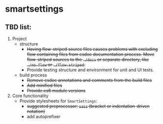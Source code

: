 # smartsettings

## TBD list:
1. Project 
    - structure
        - ~~Having flow-striped source files causes problems with excluding flow containing files from esdoc documentation process. Move flow-striped sources to the `./docs` or separate directory, like `./no-flow` or `./flow-striped`.~~
        - Provide testing structure and environment for unit and UI tests.
    - build process
        - ~~Remove esdoc annotations and comments from the build files~~
        - ~~Add minified files~~
        - ~~Provide es6 module versions~~
2. Core functionality
    - Provide stylesheets for `SmartSettings`:
        - ~~suggested preprocessor: `sass` (bracket or indentation-driven notation)~~
        - add autoprefixer